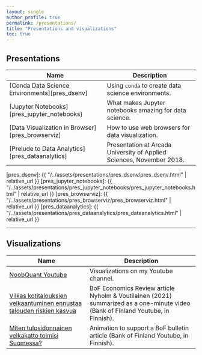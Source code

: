 ```yaml
---
layout: single
author_profile: true
permalink: /presentations/
title: "Presentations and visualizations"
toc: true
---
```


## Presentations

| Name                                        | Description                                           |
| ------------------------------------------- | ----------------------------------------------------- |
| [Conda Data Science Environments][pres_dsenv] | Using `conda` to create data science environments.
| [Jupyter Notebooks][pres_jupyter_notebooks] | What makes Jupyter notebooks amazing for data science.
| [Data Visualization in Browser][pres_browserviz] | How to use web browsers for data visualization.
| [Prelude to Data Analytics][pres_dataanalytics] | Presentation at Arcada University of Applied Sciences, November 2018.

[pres_dsenv]: {{ "/../assets/presentations/pres_dsenv/pres_dsenv.html" | relative_url }}
[pres_jupyter_notebooks]: {{ "/../assets/presentations/pres_jupyter_notebooks/pres_jupyter_notebooks.html" | relative_url }}
[pres_browserviz]: {{ "/../assets/presentations/pres_browserviz/pres_browserviz.html" | relative_url }}
[pres_dataanalytics]: {{ "/../assets/presentations/pres_dataanalytics/pres_dataanalytics.html" | relative_url }}

---

## Visualizations

| Name                                        | Description                                           |
| ------------------------------------------- | ----------------------------------------------------- |
| [NoobQuant Youtube][viz_youtube] | Visualizations on my Youtube channel.
| [Vilkas kotitalouksien velkaantuminen ennustaa talouden riskien kasvua][viz_bof_quantilesofgrowth] | BoF Economics Review article Nyholm & Voutilainen (2021) summarized as a one-minute video (Bank of Finland Youtube, in Finnish).
| [Miten tulosidonnainen velkakatto toimisi Suomessa?][viz_bof_velkakatto] | Animation to support a BoF bulletin article (Bank of Finland Youtube, in Finnish).

[viz_youtube]: https://www.youtube.com/@noobquant6145/
[viz_bof_quantilesofgrowth]: https://www.youtube.com/watch?v=If_O7PHEDq0
[viz_bof_velkakatto]: https://www.youtube.com/watch?v=Qeop4Ps3OdQ
